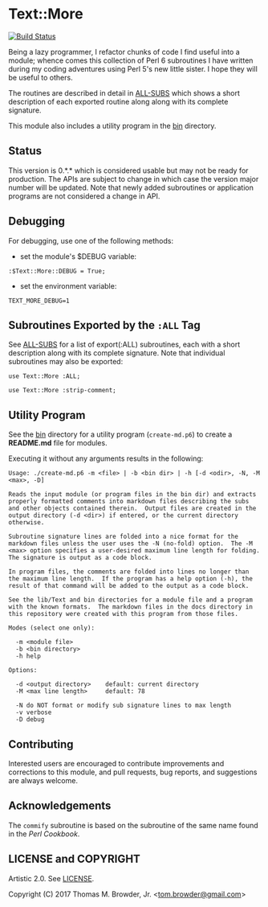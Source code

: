 # Text::More

[![Build Status](https://travis-ci.org/tbrowder/Text-More-Perl6.svg?branch=master)](https://travis-ci.org/tbrowder/Text-More-Perl6)

Being a lazy programmer, I refactor chunks of code I find useful into
a module; whence comes this collection of Perl 6 subroutines I have
written during my coding adventures using Perl 5's new little sister.
I hope they will be useful to others.

The routines are described in detail in
[ALL-SUBS](https://github.com/tbrowder/Text-More-Perl6/blob/master/docs/ALL-SUBS.md)
which shows a short description of each exported routine along along
with its complete signature.

This module also includes a utility program in the
[bin](https://github.com/tbrowder/Text-More-Perl6/blob/master/bin)
directory.

## Status

This version is 0.\*.\* which is considered usable but may not be ready
for production.  The APIs are subject to change in which case the
version major number will be updated. Note that newly added
subroutines or application programs are not considered a change in
API.

## Debugging

For debugging, use one of the following methods:

- set the module's $DEBUG variable:

```Perl6
:$Text::More::DEBUG = True;
```

- set the environment variable:

```Perl6
TEXT_MORE_DEBUG=1
```

## Subroutines Exported by the `:ALL` Tag

See
[ALL-SUBS](https://github.com/tbrowder/Text-More-Perl6/blob/master/docs/ALL-SUBS.md)
for a list of export(:ALL) subroutines, each with a short description
along with its complete signature.  Note that individual subroutines
may also be exported:

```Perl6
use Text::More :ALL;
```

```Perl6
use Text::More :strip-comment;
```

## Utility Program

See the
[bin](https://github.com/tbrowder/Text-More-Perl6/blob/master/bin)
directory for a utility program (```create-md.p6```) to create a
**README.md** file for modules.

Executing it without any arguments results in the following:

```Perl6
Usage: ./create-md.p6 -m <file> | -b <bin dir> | -h [-d <odir>, -N, -M <max>, -D]

Reads the input module (or program files in the bin dir) and extracts
properly formatted comments into markdown files describing the subs
and other objects contained therein.  Output files are created in the
output directory (-d <dir>) if entered, or the current directory
otherwise.

Subroutine signature lines are folded into a nice format for the
markdown files unless the user uses the -N (no-fold) option.  The -M
<max> option specifies a user-desired maximum line length for folding.
The signature is output as a code block.

In program files, the comments are folded into lines no longer than
the maximum line length.  If the program has a help option (-h), the
result of that command will be added to the output as a code block.

See the lib/Text and bin directories for a module file and a program
with the known formats.  The markdown files in the docs directory in
this repository were created with this program from those files.

Modes (select one only):

  -m <module file>
  -b <bin directory>
  -h help

Options:

  -d <output directory>    default: current directory
  -M <max line length>     default: 78

  -N do NOT format or modify sub signature lines to max length
  -v verbose
  -D debug
```

## Contributing

Interested users are encouraged to contribute improvements and
corrections to this module, and pull requests, bug reports, and
suggestions are always welcome.

## Acknowledgements

The ```commify``` subroutine is based on the subroutine of the same
name found in the *Perl Cookbook*.

## LICENSE and COPYRIGHT

Artistic 2.0. See [LICENSE](https://github.com/tbrowder/Text-More-Perl6/blob/master/LICENSE).

Copyright (C) 2017 Thomas M. Browder, Jr. <<tom.browder@gmail.com>>
